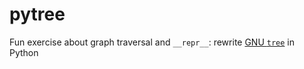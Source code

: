 # pytree

Fun exercise about graph traversal and `__repr__`: rewrite [GNU `tree`](https://en.wikipedia.org/wiki/Tree_(command)) in Python
